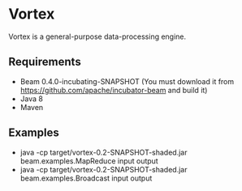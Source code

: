 # Vortex 
<!---
[![Build Status](http://cmscluster.snu.ac.kr/jenkins/job/Vortex-master/badge/icon)](http://cmscluster.snu.ac.kr/jenkins/job/Vortex-master/)
-->

Vortex is a general-purpose data-processing engine.

## Requirements
* Beam 0.4.0-incubating-SNAPSHOT (You must download it from https://github.com/apache/incubator-beam and build it)
* Java 8
* Maven

## Examples
* java -cp target/vortex-0.2-SNAPSHOT-shaded.jar beam.examples.MapReduce input output
* java -cp target/vortex-0.2-SNAPSHOT-shaded.jar beam.examples.Broadcast input output
